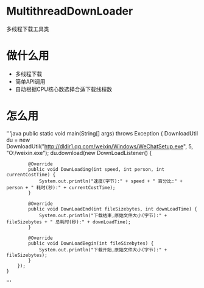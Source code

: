 # MultithreadDownLoader
多线程下载工具类


# 做什么用

* 多线程下载
* 简单API调用
* 自动根据CPU核心数选择合适下载线程数

# 怎么用

'''java
public static void main(String[] args) throws Exception {
		DownloadUtil du = new DownloadUtil("http://dldir1.qq.com/weixin/Windows/WeChatSetup.exe", 5, "O:/weixin.exe");
		du.download(new DownLoadListener() {

			@Override
			public void DownLoading(int speed, int person, int currentCostTime) {
				System.out.println("速度(字节):" + speed + " 百分比:" + person + " 耗时(秒):" + currentCostTime);
			}

			@Override
			public void DownLoadEnd(int fileSizebytes, int downLoadTime) {
				System.out.println("下载结束,原始文件大小(字节):" + fileSizebytes + " 总耗时(秒):" + downLoadTime);
			}

			@Override
			public void DownLoadBegin(int fileSizebytes) {
				System.out.println("下载开始,原始文件大小(字节):" + fileSizebytes);
			}
		});
	}
'''